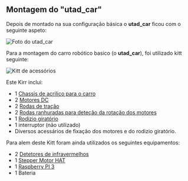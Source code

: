 ## Montagem do "utad_car"

Depois de montado na sua configuração básica o __utad_car__ ficou com o seguinte aspeto:

![Foto do utad_car]() 

Para a montagem do carro robótico basico (o __utad_car__), foi utilizado kitt seguinte:

![Kitt de acessórios](../imgs/Kitt%20de%20acessórios.jpg)

Este Kirr inclui:
- 1 [Chassis de acrilico para o carro](./Chassis%20de%20acrílico.md)
- 2 [Motores DC](#Motores%20de%20tra%C3%A7%C3%A3o.md)
- 2 [Rodas de tração](./Rodas%20de%20tração.md)
- 2 [Rodas ranhuradas para deteção da rotação dos motores](./Roda%20ranhurada%20para%20odómetro.md)
- 1 [Rodizio giratório](./Rodizio%20giratório.md)
- 1 interruptor (não utilizado)
- Diversos acessários de fixação dos motores e do rodizio giratório.

Para alem deste Kitt foram ainda utilizados os seguintes equipamentos:
- 2 [Detetores de infravermelhos](./Detetor%20de%20velocidade%20por%20Infravermelhos.md)
- 1 [Stepper Motor HAT](./Stepper%20Motor%20HAT%20for%20Raspberry%20Pi.md)
- 1 [Raspberry PI 3](./Raspberry%20PI%203.md)
- 1 Bateria


